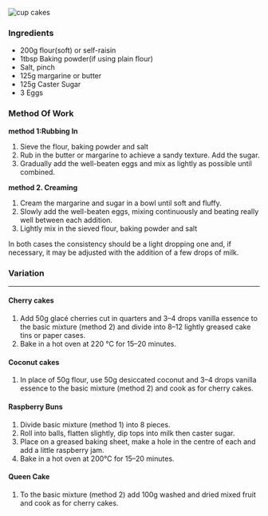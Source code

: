 ![cup cakes](resource:assets/images/spongeBiscuitsCakes/cup_cake.png)

### **Ingredients**
- 200g flour(soft) or self-raisin
- 1tbsp Baking powder(if using plain flour)
- Salt, pinch
- 125g margarine or butter
- 125g Caster Sugar
- 3 Eggs

### **Method Of Work**
**method 1:Rubbing In**
1. Sieve the flour, baking powder and salt
2. Rub in the butter or margarine to achieve a sandy texture. Add the sugar.
3. Gradually add the well-beaten eggs and mix as lightly as possible until combined.

**method 2. Creaming**
1. Cream the margarine and sugar in a bowl until soft and fluffy.
2. Slowly add the well-beaten eggs, mixing continuously and beating really well between each addition.
3. Lightly mix in the sieved flour, baking powder and salt

In both cases the consistency should be a light dropping one and, if necessary, it may be adjusted with the addition of a few drops of milk.

### **Variation**

---

#### **Cherry cakes**
1. Add 50g glacé cherries cut in quarters
and 3–4 drops vanilla essence to the basic mixture (method 2) and divide into 8–12 lightly greased cake tins or paper cases. 
2. Bake in a hot oven at 220 °C for 15–20 minutes.

#### **Coconut cakes**
1. In place of 50g flour, use 50g
desiccated coconut and 3–4 drops vanilla essence to the basic mixture (method 2) and cook as for cherry cakes.

#### **Raspberry Buns**
1. Divide basic mixture (method 1) into
8 pieces. 
2. Roll into balls, flatten slightly, dip tops into milk then caster sugar. 
3. Place on a greased baking sheet, make
a hole in the centre of each and add a little raspberry jam.
4. Bake in a hot oven at 200°C for 15–20 minutes.

#### **Queen Cake**
1. To the basic mixture (method 2) add 100g
washed and dried mixed fruit and cook as for cherry cakes.
